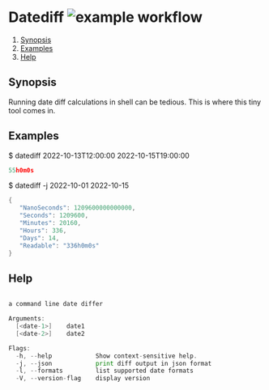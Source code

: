 # Datediff ![example workflow](https://github.com/triole/datediff/actions/workflows/build.yaml/badge.svg)

<!--- mdtoc: toc begin -->

1. [Synopsis](#synopsis)
2. [Examples](#examples)
3. [Help](#help)<!--- mdtoc: toc end -->

## Synopsis

Running date diff calculations in shell can be tedious. This is where this tiny tool comes in.

## Examples

$ datediff 2022-10-13T12:00:00 2022-10-15T19:00:00

```go mdox-exec="r 2022-10-13T12:00:00 2022-10-15T19:00:00"
55h0m0s
```

$ datediff -j 2022-10-01 2022-10-15

```go mdox-exec="r -j 2022-10-01 2022-10-15"
{
   "NanoSeconds": 1209600000000000,
   "Seconds": 1209600,
   "Minutes": 20160,
   "Hours": 336,
   "Days": 14,
   "Readable": "336h0m0s"
}
```

## Help

```go mdox-exec="r -h"

a command line date differ

Arguments:
  [<date-1>]    date1
  [<date-2>]    date2

Flags:
  -h, --help            Show context-sensitive help.
  -j, --json            print diff output in json format
  -l, --formats         list supported date formats
  -V, --version-flag    display version
```
